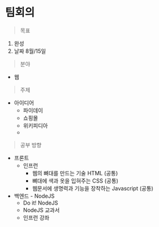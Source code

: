 # 팀회의

> 목표

1. 완성
2. 날짜 8월/15일



> 분야

- 웹

> 주제

- 아이디어
  - 파이데이
  - 쇼핑몰
  - 위키피디아
  - 



> 공부 방향

- 프론트
  - 인프런
    - 웹의 뼈대를 만드는 기술 HTML (공통)
    - 뼈대에 색과 옷을 입혀주는 CSS (공통)
    - 웹문서에 생명력과 기능을 장착하는 Javascript (공통)
- 백엔드 - NodeJS
  - Do it! NodeJS
  - NodeJS 교과서
  - 인프런 강좌